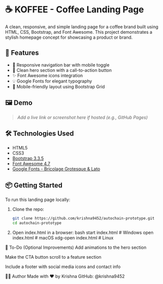 # ☕ KOFFEE - Coffee Landing Page

A clean, responsive, and simple landing page for a coffee brand built using HTML, CSS, Bootstrap, and Font Awesome. This project demonstrates a stylish homepage concept for showcasing a product or brand.

## 🚀 Features

- 🧭 Responsive navigation bar with mobile toggle
- 🎯 Clean hero section with a call-to-action button
- ✨ Font Awesome icons integration
- 💡 Google Fonts for elegant typography
- 📱 Mobile-friendly layout using Bootstrap Grid

## 🖼️ Demo

> _Add a live link or screenshot here if hosted (e.g., GitHub Pages)_


## 🛠️ Technologies Used

- HTML5
- CSS3
- [Bootstrap 3.3.5](https://getbootstrap.com/docs/3.3/)
- [Font Awesome 4.7](https://fontawesome.com/v4.7.0/)
- [Google Fonts - Bricolage Grotesque & Lato](https://fonts.google.com/)

## 📦 Getting Started

To run this landing page locally:

1. Clone the repo:
   ```bash
   git clone https://github.com/krishna9452/autochain-prototype.git
   cd autochain-prototype
2. Open index.html in a browser:
bash
start index.html  # Windows
open index.html   # macOS
xdg-open index.html # Linux


📌 To-Do (Optional Improvements)
Add animations to the hero section

Make the CTA button scroll to a feature section

Include a footer with social media icons and contact info

🧑‍💻 Author
Made with ❤️ by Krishna
GitHub: @krishna9452

